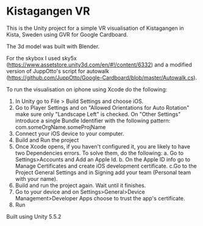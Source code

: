 # Kistagangen VR 

This is the Unity project for a simple VR visualisation of Kistagangen in Kista, Sweden using GVR for Google Cardboard.

The 3d model was built with Blender. 

For the skybox I used sky5x (https://www.assetstore.unity3d.com/en/#!/content/6332) and a modified version of JuppOtto's script for autowalk (https://github.com/JuppOtto/Google-Cardboard/blob/master/Autowalk.cs). 

To run the visualisation on iphone using Xcode do the following: 

1. In Unity go to File > Build Settings and choose iOS.
2. Go to Player Settings and on "Allowed Orientations for Auto Rotation" make sure only "Landscape Left" is checked. On "Other Settings" introduce a single Bundle Identifier with the following pattern: com.someOrgName.someProjName
3. Connect your iOS device to your computer. 
4. Build and Run the project
5. Once Xcode opens, if you haven't configured it, you are likely to have two Dependencies errors. To solve them, do the following: 
   a. Go to Settings>Accounts and Add an Apple Id.
   b. On the Apple ID info go to Manage Certificates and create iOS development certificate. 
   c.Go to the Project General Settings and in Signing add your team (Personal team with your name).
7. Build and run the project again. Wait until it finishes. 
8. Go to your device and on Settings>General>Device Management>Developer Apps choose to trust the app's certificate. 
9. Run

Built using Unity 5.5.2 